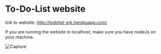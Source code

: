 # To-Do-List website

link to website: http://todolist-srk.herokuapp.com/

If you are running the website in localhost, make sure you have nodeJs on your machine.

![Capture](https://user-images.githubusercontent.com/53760997/123540519-09b94800-d75d-11eb-85e0-d14ad679bda6.PNG)
